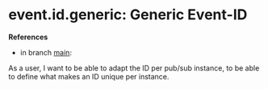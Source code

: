 # event.id.generic: Generic Event-ID

**References**

- in branch [main](https://github.com/mhatzl/evident/tree/main): 

As a user, I want to be able to adapt the ID per pub/sub instance, to be able to define what makes an ID unique per instance.
